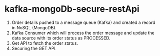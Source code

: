 # kafka-mongoDb-secure-restApi

1. Order details pushed to a message queue (Kafka) and created a record in NoSQL (MongoDB). 
2. Kafka Consumer which will process the order message and update the data source with its order status as PROCESSED. 
3. Get API to fetch the order status. 
4. Securing the GET API.
